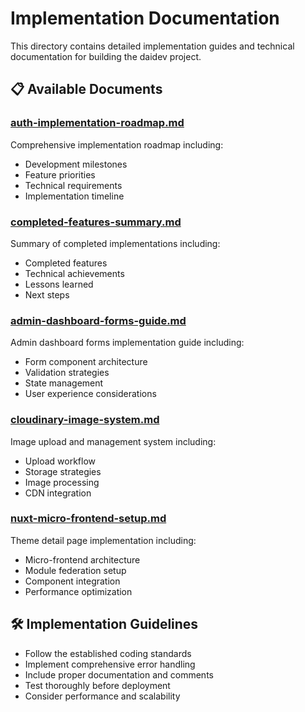 # Implementation Documentation

This directory contains detailed implementation guides and technical documentation for building the daidev project.

## 📋 Available Documents

### [auth-implementation-roadmap.md](./auth-implementation-roadmap.md)
Comprehensive implementation roadmap including:
- Development milestones
- Feature priorities
- Technical requirements
- Implementation timeline

### [completed-features-summary.md](./completed-features-summary.md)
Summary of completed implementations including:
- Completed features
- Technical achievements
- Lessons learned
- Next steps

### [admin-dashboard-forms-guide.md](./admin-dashboard-forms-guide.md)
Admin dashboard forms implementation guide including:
- Form component architecture
- Validation strategies
- State management
- User experience considerations

### [cloudinary-image-system.md](./cloudinary-image-system.md)
Image upload and management system including:
- Upload workflow
- Storage strategies
- Image processing
- CDN integration

### [nuxt-micro-frontend-setup.md](./nuxt-micro-frontend-setup.md)
Theme detail page implementation including:
- Micro-frontend architecture
- Module federation setup
- Component integration
- Performance optimization

## 🛠️ Implementation Guidelines

- Follow the established coding standards
- Implement comprehensive error handling
- Include proper documentation and comments
- Test thoroughly before deployment
- Consider performance and scalability 